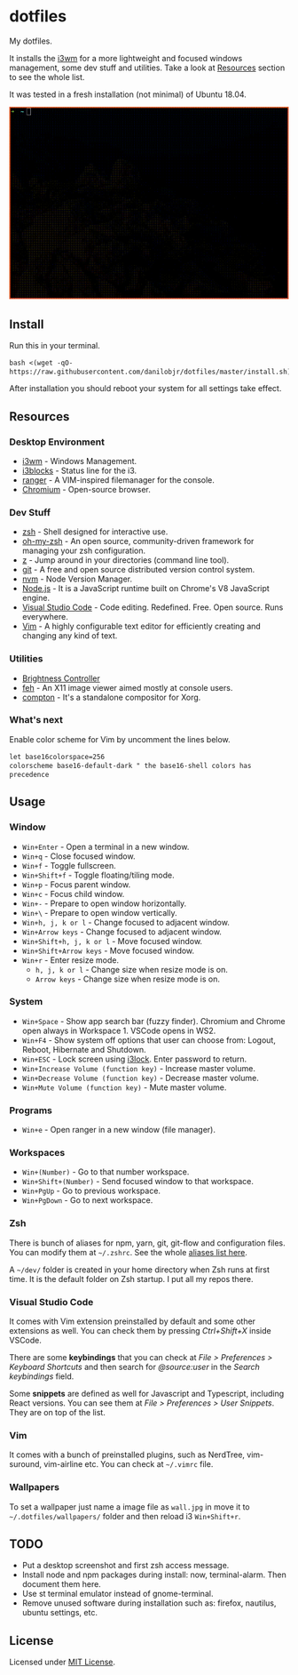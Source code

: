 # dotfiles

My dotfiles.

It installs the [i3wm](https://github.com/i3/i3) for a more lightweight and focused windows management, some dev stuff and utilities. Take a look at [Resources](#resources) section to see the whole list.

It was tested in a fresh installation (not minimal) of Ubuntu 18.04.

<p align="center"><img src="/demo/demo.gif"></p>

## Install

Run this in your terminal.

```
bash <(wget -qO- https://raw.githubusercontent.com/danilobjr/dotfiles/master/install.sh)
```

After installation you should reboot your system for all settings take effect.

## Resources

### Desktop Environment

- [i3wm](https://github.com/i3/i3) - Windows Management.
- [i3blocks](https://github.com/vivien/i3blocks) - Status line for the i3.
- [ranger](https://github.com/ranger/ranger) - A VIM-inspired filemanager for the console.
- [Chromium](https://www.chromium.org/Home) - Open-source browser.

### Dev Stuff

- [zsh](http://zsh.sourceforge.net/) - Shell designed for interactive use.
- [oh-my-zsh](https://github.com/robbyrussell/oh-my-zsh) - An open source, community-driven framework for managing your zsh configuration.
- [z](https://github.com/rupa/z/) - Jump around in your directories (command line tool).
- [git](https://git-scm.com/) - A free and open source distributed version control system.
- [nvm](https://github.com/creationix/nvm) - Node Version Manager.
- [Node.js](https://nodejs.org/) - It is a JavaScript runtime built on Chrome's V8 JavaScript engine.
- [Visual Studio Code](https://code.visualstudio.com/) - Code editing. Redefined. Free. Open source. Runs everywhere.
- [Vim](https://www.vim.org/) - A highly configurable text editor for efficiently creating and changing any kind of text.

### Utilities

- [Brightness Controller](https://github.com/lordamit/Brightness)
- [feh](https://feh.finalrewind.org/) - An X11 image viewer aimed mostly at console users.
- [compton](https://wiki.archlinux.org/index.php/Compton) - It's a standalone compositor for Xorg.

### What's next

Enable color scheme for Vim by uncomment the lines below.

```
let base16colorspace=256
colorscheme base16-default-dark " the base16-shell colors has precedence
```

## Usage

### Window

- `Win+Enter` - Open a terminal in a new window.
- `Win+q` - Close focused window.
- `Win+f` - Toggle fullscreen.
- `Win+Shift+f` - Toggle floating/tiling mode.
- `Win+p` - Focus parent window.
- `Win+c` - Focus child window.
- `Win+-` - Prepare to open window horizontally.
- `Win+\` - Prepare to open window vertically.
- `Win+h, j, k or l` - Change focused to adjacent window.
- `Win+Arrow keys` - Change focused to adjacent window.
- `Win+Shift+h, j, k or l` - Move focused window.
- `Win+Shift+Arrow keys` - Move focused window.
- `Win+r` - Enter resize mode.
  - `h, j, k or l` - Change size when resize mode is on.
  - `Arrow keys` - Change size when resize mode is on.

### System

- `Win+Space` - Show app search bar (fuzzy finder). Chromium and Chrome open always in Workspace 1. VSCode opens in WS2.
- `Win+F4` - Show system off options that user can choose from: Logout, Reboot, Hibernate and Shutdown.
- `Win+ESC` - Lock screen using [i3lock](https://github.com/i3/i3lock). Enter password to return.
- `Win+Increase Volume (function key)` - Increase master volume.
- `Win+Decrease Volume (function key)` - Decrease master volume.
- `Win+Mute Volume (function key)` - Mute master volume.

### Programs

- `Win+e` - Open ranger in a new window (file manager).

### Workspaces

- `Win+(Number)` - Go to that number workspace.
- `Win+Shift+(Number)` - Send focused window to that workspace.
- `Win+PgUp` - Go to previous workspace.
- `Win+PgDown` - Go to next workspace.

### Zsh

There is bunch of aliases for npm, yarn, git, git-flow and configuration files. You can modify them at `~/.zshrc`. See the whole [aliases list here](zsh/README.md).

A `~/dev/` folder is created in your home directory when Zsh runs at first time. It is the default folder on Zsh startup. I put all my repos there.

### Visual Studio Code

It comes with Vim extension preinstalled by default and some other extensions as well. You can check them by pressing _Ctrl+Shift+X_ inside VSCode.

There are some **keybindings** that you can check at _File > Preferences > Keyboard Shortcuts_
and then search for _@source:user_ in the _Search keybindings_ field.

Some **snippets** are defined as well for Javascript and Typescript, including React versions.
You can see them at _File > Preferences > User Snippets_.
They are on top of the list.

### Vim

It comes with a bunch of preinstalled plugins, such as NerdTree, vim-suround, vim-airline etc.
You can check at `~/.vimrc` file.

### Wallpapers

To set a wallpaper just name a image file as `wall.jpg` in move it to `~/.dotfiles/wallpapers/` folder and then reload i3 `Win+Shift+r`.

## TODO

- Put a desktop screenshot and first zsh access message.
- Install node and npm packages during install: now, terminal-alarm. Then document them here.
- Use st terminal emulator instead of gnome-terminal.
- Remove unused software during installation such as: firefox, nautilus, ubuntu settings, etc.

## License

Licensed under [MIT License](https://danilobjr.mit-license.org/).

